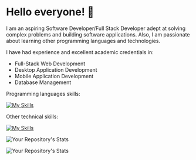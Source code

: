 # Hello everyone! 👋

<!--
**corpzbrideee02/corpzbrideee02** is a ✨ _special_ ✨ repository because its `README.md` (this file) appears on your GitHub profile.

Here are some ideas to get you started:

- 🔭 I’m currently working on ...
- 🌱 I’m currently learning ...
- 👯 I’m looking to collaborate on ...
- 🤔 I’m looking for help with ...
- 💬 Ask me about ...
- 📫 How to reach me: ...
- 😄 Pronouns: ...
- ⚡ Fun fact: ...
-->

I am an aspiring Software Developer/Full Stack Developer adept at solving complex problems and building software applications.
Also, I am passionate about learning other programming languages and technologies.

I have had experience and excellent academic credentials in:
* Full-Stack Web Development
* Desktop Application Development
* Mobile Application Development
* Database Management 

Programming languages skills:

[![My Skills](https://skills.thijs.gg/icons?i=js,java,cs,cpp&theme=dark)](https://skills.thijs.gg)

Other technical skills:

[![My Skills](https://skills.thijs.gg/icons?i=html,css,react,git,mysql,mongodb,nodejs,angular,php,figma,&theme=dark)](https://skills.thijs.gg)

![Your Repository's Stats](https://github-readme-stats.vercel.app/api?username=corpzbrideee02&show_icons=true&title_color=ffffff&text_color=c9cacc&icon_color=2bbc8a&bg_color=1d1f21)

![Your Repository's Stats](https://github-readme-stats.vercel.app/api/top-langs/?username=corpzbrideee02&theme=blue-green)
